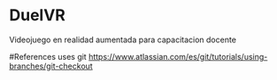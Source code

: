 # DuelVR
Videojuego en realidad aumentada para capacitacion docente


#References
uses git https://www.atlassian.com/es/git/tutorials/using-branches/git-checkout
